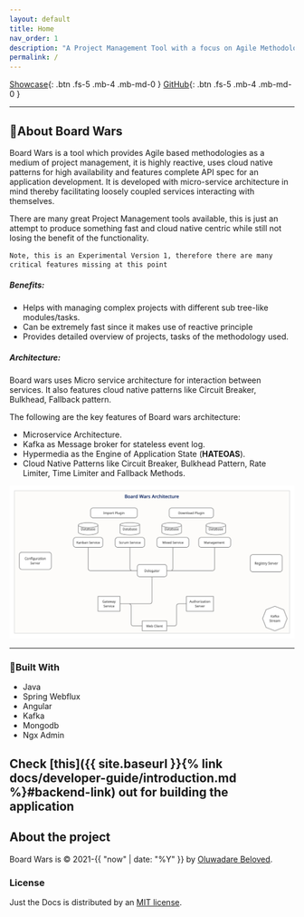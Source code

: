 ```yaml
---
layout: default
title: Home
nav_order: 1
description: "A Project Management Tool with a focus on Agile Methodologies, Tracking and Detailed Output. | Documentation"
permalink: /
---
```


[Showcase](docs/showcase){: .btn .fs-5 .mb-4 .mb-md-0 }             [GitHub](https://github.com/belovedbb/Board-wars){: .btn .fs-5 .mb-4 .mb-md-0 }

---

<!-- ABOUT THE PROJECT -->  
## 🦋About Board Wars  
Board Wars is a tool which provides Agile based methodologies as a medium of project management, it is highly reactive, uses cloud native patterns for high availability and features  complete API spec for an application development.   It is developed with micro-service architecture in mind thereby facilitating loosely coupled services interacting with themselves.
  
There are many great Project Management tools available, this is just an attempt to produce something fast and cloud native centric while still not losing the benefit of the functionality.  
```  
Note, this is an Experimental Version 1, therefore there are many critical features missing at this point 
```  

##### Benefits:  
* Helps with managing complex projects with different sub tree-like modules/tasks.  
* Can be extremely fast since it makes use of reactive principle  
* Provides detailed overview of projects, tasks of the methodology used.  

##### Architecture:  
  Board wars uses Micro service architecture for interaction between services. It also features cloud native patterns like Circuit Breaker, Bulkhead, Fallback pattern.
   
The following are the key features of Board wars architecture:

  *	Microservice Architecture.
  *	Kafka as Message broker for stateless event log.
  *	Hypermedia as the Engine of Application State (**HATEOAS**).
  *	Cloud Native Patterns like Circuit Breaker, Bulkhead Pattern, Rate Limiter, Time Limiter and Fallback Methods.
 <p align="center">    
  <a href="#" title="Board Wars A">    
    <img src="assets/images/BoardWarsArchitecture.png" alt="Board Wars Architecture"/>   
  </a>    
</p>   
  
---
### 👷Built With  
* Java
* Spring Webflux
* Angular
* Kafka
* Mongodb
* Ngx Admin

Check [this]({{ site.baseurl }}{% link docs/developer-guide/introduction.md %}#backend-link) out for building the application
---

## About the project

Board Wars is &copy; 2021-{{ "now" | date: "%Y" }} by [Oluwadare Beloved](#).

### License

Just the Docs is distributed by an [MIT license](https://github.com/belovedbb/Board-wars/tree/master/LICENSE.txt).

